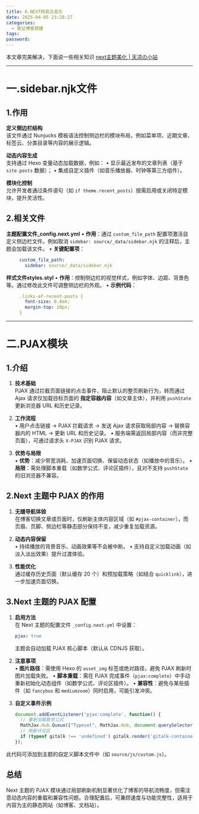 ```yaml
---
title: 6.NEXT网易云音乐
date: 2025-04-05 23:28:27
categories:
  - 笔记博客搭建
tags: 
password:
---
```


本文章完美解决，下面说一些相关知识
[next主题美化 | 天凉の小站](https://dusk-wind.github.io/2024/08/03/next%E4%B8%BB%E9%A2%98%E7%BE%8E%E5%8C%96/)

---

# 一.sidebar.njk文件
## 1.作用
**定义侧边栏结构**  
   该文件通过 Nunjucks 模板语法控制侧边栏的模块布局，例如菜单项、近期文章、标签云、分类目录等内容的展示逻辑。

**动态内容生成**  
   支持通过 Hexo 变量动态加载数据，例如：
   • 显示最近发布的文章列表（基于 `site.posts` 数据）；
   • 集成自定义插件（如音乐播放器、时钟等第三方组件）。

**模块化控制**  
   允许开发者通过条件语句（如 `if theme.recent_posts`）按需启用或关闭特定模块，提升灵活性。


## 2.相关文件
**主题配置文件_config.next.yml**
   • **作用**：通过 `custom_file_path` 配置项激活自定义侧边栏文件。例如取消 `sidebar: source/_data/sidebar.njk` 的注释后，主题会加载该文件。
   • **关键配置项**：
```yaml
     custom_file_path:
       sidebar: source/_data/sidebar.njk
```

**样式文件styles.styl**
   • **作用**：控制侧边栏的视觉样式，例如字体、边距、背景色等。通过修改此文件可调整侧边栏的外观。
   • **示例代码**：
```yaml
     .links-of-recent-posts {
       font-size: 0.8em;
       margin-top: 10px;
     }
```

---

# 二.PJAX模块
## 1.介绍
1. **技术基础**  
   PJAX 通过拦截页面链接的点击事件，阻止默认的整页刷新行为，转而通过 Ajax 请求仅加载目标页面的 **指定容器内容**（如文章主体），并利用 `pushState` 更新浏览器 URL 和历史记录。

2. **工作流程**  
   • 用户点击链接 → PJAX 拦截请求 → 发送 Ajax 请求获取局部内容 → 替换容器内的 HTML → 更新 URL 和历史记录。
   • 服务端需返回局部内容（而非完整页面），可通过请求头 `X-PJAX` 识别 PJAX 请求。

3. **优势与局限**  
   • **优势**：减少带宽消耗、加速页面切换、保留动态状态（如播放中的音乐）。
   • **局限**：需处理脚本重载（如数学公式、评论区插件），且对不支持 `pushState` 的旧浏览器不兼容。


## 2.Next 主题中 PJAX 的作用
1. **无缝导航体验**  
   在博客切换文章或页面时，仅刷新主体内容区域（如 `#pjax-container`），而页眉、页脚、侧边栏等静态部分保持不变，减少重复加载资源。

2. **动态内容保留**  
   • 持续播放的背景音乐、动画效果等不会被中断。
   • 支持自定义加载动画（如淡入淡出效果）提升过渡体验。

3. **性能优化**  
   通过缓存历史页面（默认缓存 20 个）和预加载策略（如结合 `quicklink`），进一步加速页面切换。


## 3.Next 主题的 PJAX 配置
1. **启用方法**  
   在 Next 主题的配置文件 `_config.next.yml` 中设置：
   ```yaml
   pjax: true
   ```
   主题会自动加载 PJAX 核心脚本（默认从 CDNJS 获取）。

2. **注意事项**  
   • **图片路径**：需使用 Hexo 的 `asset_img` 标签或绝对路径，避免 PJAX 刷新时图片加载失败。
   • **脚本重载**：需在 PJAX 完成事件（`pjax:complete`）中手动重新初始化动态组件（如数学公式、评论区插件）。
   • **兼容性**：避免与某些插件（如 `fancybox` 和 `mediumzoom`）同时启用，可能引发冲突。

3. **自定义事件示例**  
   ```javascript
   document.addEventListener('pjax:complete', function() {
     // 重新加载数学公式
     MathJax.Hub.Queue(["Typeset", MathJax.Hub, document.querySelector(".post-body")]);
     // 刷新评论区
     if (typeof gitalk !== 'undefined') gitalk.render('gitalk-container');
   });
   ```
此代码可添加到主题的自定义脚本文件中（如 `source/js/custom.js`）。

## 总结
Next 主题的 PJAX 模块通过局部刷新机制显著优化了博客的导航流畅度，但需注意动态内容的重载和兼容性问题。合理配置后，可兼顾速度与功能完整性，适用于内容为主的静态网站（如博客、文档站）。